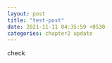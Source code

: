 ```yaml
---
layout: post
title: "test-post"
date: 2021-11-11 04:35:59 +0530
categories: chapter2 update
---
```

check
